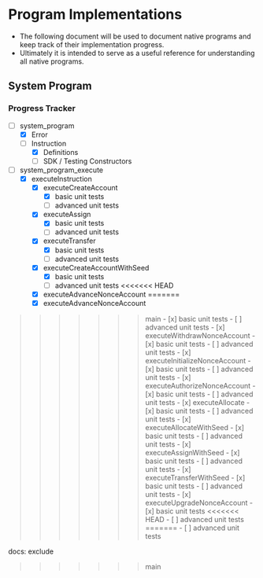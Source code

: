 # Program Implementations
- The following document will be used to document native programs and keep track of their implementation progress.
- Ultimately it is intended to serve as a useful reference for understanding all native programs.

## System Program
### Progress Tracker
- [ ] system_program
    - [x] Error
    - [ ] Instruction
        - [x] Definitions
        - [ ] SDK / Testing Constructors
- [ ] system_program_execute
    - [x] executeInstruction
        - [x] executeCreateAccount
            - [x] basic unit tests
            - [ ] advanced unit tests
        - [x] executeAssign
            - [x] basic unit tests
            - [ ] advanced unit tests
        - [x] executeTransfer
            - [x] basic unit tests
            - [ ] advanced unit tests
        - [x] executeCreateAccountWithSeed
            - [x] basic unit tests
            - [ ] advanced unit tests
<<<<<<< HEAD
        - [x] executeAdvanceNonceAccount 
=======
        - [x] executeAdvanceNonceAccount
>>>>>>> main
            - [x] basic unit tests
            - [ ] advanced unit tests
        - [x] executeWithdrawNonceAccount
            - [x] basic unit tests
            - [ ] advanced unit tests
        - [x] executeInitializeNonceAccount
            - [x] basic unit tests
            - [ ] advanced unit tests
        - [x] executeAuthorizeNonceAccount
            - [x] basic unit tests
            - [ ] advanced unit tests
        - [x] executeAllocate
            - [x] basic unit tests
            - [ ] advanced unit tests
        - [x] executeAllocateWithSeed
            - [x] basic unit tests
            - [ ] advanced unit tests
        - [x] executeAssignWithSeed
            - [x] basic unit tests
            - [ ] advanced unit tests
        - [x] executeTransferWithSeed
            - [x] basic unit tests
            - [ ] advanced unit tests
        - [x] executeUpgradeNonceAccount
            - [x] basic unit tests
<<<<<<< HEAD
            - [ ] advanced unit tests
=======
            - [ ] advanced unit tests

docs: exclude
>>>>>>> main
